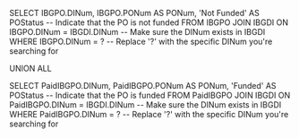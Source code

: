 SELECT 
    IBGPO.DINum,
    IBGPO.PONum AS PONum,
    'Not Funded' AS POStatus   -- Indicate that the PO is not funded
FROM 
    IBGPO
JOIN 
    IBGDI ON IBGPO.DINum = IBGDI.DINum  -- Make sure the DINum exists in IBGDI
WHERE 
    IBGPO.DINum = ?   -- Replace '?' with the specific DINum you're searching for

UNION ALL

SELECT 
    PaidIBGPO.DINum,
    PaidIBGPO.PONum AS PONum,
    'Funded' AS POStatus   -- Indicate that the PO is funded
FROM 
    PaidIBGPO
JOIN 
    IBGDI ON PaidIBGPO.DINum = IBGDI.DINum  -- Make sure the DINum exists in IBGDI
WHERE 
    PaidIBGPO.DINum = ?  -- Replace '?' with the specific DINum you're searching for

